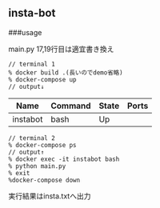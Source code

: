 ## insta-bot

###usage

main.py 17,19行目は適宜書き換え

~~~
// terminal 1
% docker build .(長いのでdemo省略)
% docker-compose up
// output↓
~~~
|  Name  |  Command  |  State  |  Ports  |
| ---- | ---- | ---- | ---- |
|  instabot  |  bash  |  Up  |    |
    
~~~ 
// terminal 2
% docker-compose ps
// output↑
% docker exec -it instabot bash
% python main.py
% exit
%docker-compose down
~~~
実行結果はinsta.txtへ出力
